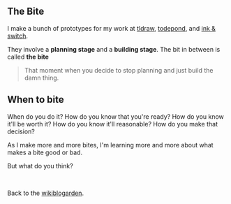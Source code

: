 ## The Bite

I make a bunch of prototypes for my work at [tldraw](https://tldraw.com), [todepond](https://youtube.com/@todepond), and [ink & switch](https://inkandswitch.com).

They involve a **planning stage** and a **building stage**. The bit in between is called **the bite**

> That moment when you decide to stop planning and just build the damn thing.

## When to bite

When do you do it? How do you know that you're ready? How do you know it'll be worth it? How do you know it'll reasonable? How do you make that decision?

As I make more and more bites, I'm learning more and more about what makes a bite good or bad.

But what do you think?

<br>

Back to the [wikiblogarden](/wikiblogarden).

